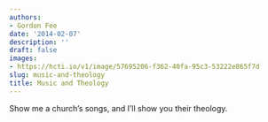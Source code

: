 ```yaml
---
authors:
- Gordon Fee
date: '2014-02-07'
description: ''
draft: false
images:
- https://hcti.io/v1/image/57695206-f362-40fa-95c3-53222e865f7d
slug: music-and-theology
title: Music and Theology
---
```


Show me a church’s songs, and I’ll show you their theology.